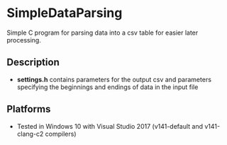 # SimpleDataParsing

Simple C program for parsing data into a csv table for easier later processing.

## Description

* **settings.h** contains parameters for the output csv and parameters specifying the beginnings and endings of data in the input file


## Platforms
* Tested in Windows 10 with Visual Studio 2017 (v141-default and v141-clang-c2 compilers)
